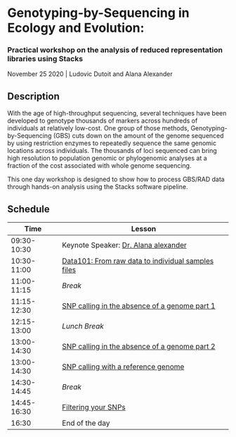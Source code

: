 # Genotyping-by-Sequencing in Ecology and Evolution:

### Practical workshop on the analysis of reduced representation libraries using Stacks

November 25 2020 | Ludovic Dutoit and Alana Alexander

## Description
With the age of high\-throughput sequencing, several techniques have been developed to
genotype thousands of markers across hundreds of individuals at relatively low\-cost. One
group of those methods, Genotyping\-by\-Sequencing (GBS) cuts down on the amount of the genome sequenced
by using restriction enzymes to repeatedly sequence the same genomic locations across
individuals. The thousands of loci sequenced can bring high resolution to population
genomic or phylogenomic analyses at a fraction of the cost associated with whole genome
sequencing.

This one day workshop is designed to show how to process GBS/RAD data through
hands\-on analysis using the Stacks software pipeline. 

## Schedule

Time |  Lesson
---|---
09:30-10:30 | Keynote Speaker: [Dr. Alana alexander](https://gemmell-lab.otago.ac.nz/our-team/19-team/research-and-postdoctoral-research-fellows/138-dr-alana-alexander)
10:30-11:00 | [Data101: From raw data to individual samples files](sessions/stacks_exerciseI_dataprep.md)  
11:00-11:15 | *Break* 
11:15-12:30 | [SNP calling in the absence of a genome part 1](sessions/stacks.md) 
12:15-13:00 | *Lunch Break* | 
13:00-14:30 | [SNP calling in the absence of a genome part 2](sessions/stacks.md) 
13:00-14:30 | [SNP calling with a reference genome](sessions/stacks.md) 
14:30-14:45 | *Break* 
14:45-16:30 | [Filtering your SNPs](sessions/filteringSNPs.md) 
16:30 | End of the day 


